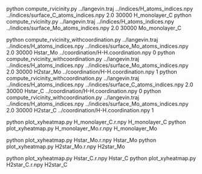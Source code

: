 
python compute_rvicinity.py ../langevin.traj ../indices/H_atoms_indices.npy ../indices/surface_C_atoms_indices.npy 2.0 30000 H_monolayer_C 
python compute_rvicinity.py ../langevin.traj ../indices/H_atoms_indices.npy ../indices/surface_Mo_atoms_indices.npy 2.0 30000 Mo_monolayer_C 

python compute_rvicinity_withcoordination.py ../langevin.traj ../indices/H_atoms_indices.npy ../indices/surface_Mo_atoms_indices.npy 2.0 30000 Hstar_Mo ../coordination/H-H.coordination.npy 0
python compute_rvicinity_withcoordination.py ../langevin.traj ../indices/H_atoms_indices.npy ../indices/surface_Mo_atoms_indices.npy 2.0 30000 H2star_Mo ../coordination/H-H.coordination.npy 1
python compute_rvicinity_withcoordination.py ../langevin.traj ../indices/H_atoms_indices.npy ../indices/surface_C_atoms_indices.npy 2.0 30000 Hstar_C ../coordination/H-H.coordination.npy 0
python compute_rvicinity_withcoordination.py ../langevin.traj ../indices/H_atoms_indices.npy ../indices/surface_Mo_atoms_indices.npy 2.0 30000 H2star_C ../coordination/H-H.coordination.npy 1

python plot_xyheatmap.py H_monolayer_C.r.npy H_monolayer_C
python plot_xyheatmap.py H_monolayer_Mo.r.npy H_monolayer_Mo

python plot_xyheatmap.py Hstar_Mo.r.npy Hstar_Mo
python plot_xyheatmap.py H2star_Mo.r.npy H2star_Mo

python plot_xyheatmap.py Hstar_C.r.npy Hstar_C
python plot_xyheatmap.py H2star_C.r.npy H2star_C

